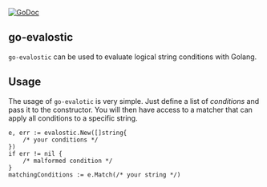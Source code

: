 [![GoDoc](https://godoc.org/github.com/Codehardt/go-evalostic?status.svg)](https://godoc.org/github.com/Codehardt/go-evalostic)

## go-evalostic

`go-evalostic` can be used to evaluate logical string conditions with Golang.

## Usage

The usage of `go-evalotic` is very simple. Just define a list of *conditions* and pass it to the constructor. You will then have 
access to a matcher that can apply all conditions to a specific string.

```golang
e, err := evalostic.New([]string{
    /* your conditions */
})
if err != nil {
    /* malformed condition */
}
matchingConditions := e.Match(/* your string */)
```
